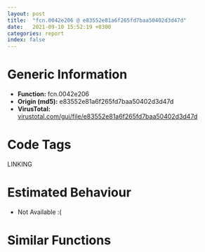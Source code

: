 ```yaml
---
layout: post
title:  "fcn.0042e206 @ e83552e81a6f265fd7baa50402d3d47d"
date:   2021-09-10 15:52:19 +0300
categories: report
index: false
---
```


# Generic Information
- **Function:** fcn.0042e206
- **Origin (md5):** e83552e81a6f265fd7baa50402d3d47d
- **VirusTotal:** [virustotal.com/gui/file/e83552e81a6f265fd7baa50402d3d47d][virustotal_ref]

# Code Tags
<span class="tag" id="LINKING">LINKING</span>


# Estimated Behaviour
<ul><li class="bhv-desc" id="na">Not Available :(</li></ul>

# Similar Functions
<script type="text/javascript" src="https://www.gstatic.com/charts/loader.js"></script>
<script type="text/javascript">

    google.charts.load('current', {'packages':['corechart']});
    google.charts.setOnLoadCallback(drawChart);

    function drawChart() {
    var data = new google.visualization.DataTable();
        data.addColumn('number', 'X');
        data.addColumn('number', 'Y');
        data.addColumn({type: 'string', role: 'tooltip', 'p': {'html': true}});
        data.addColumn({'type': 'string', 'role': 'style'});
        
        data.addRows([
    [52.18553161621094, 45.908565521240234, '<b><a href="/report/fcn.0042e206@e83552e81a6f265fd7baa50402d3d47d">fcn.0042e206</a><br>@e83552e81a6f265fd7baa50402d3d47d</b><br>', 'point { fill-color: #e0440e; }'],
[-12.996264457702637, -103.62528228759766, '<b><a href="/report/fcn.0042e206@146b14fc12cf789043a79d4f548a23bf">fcn.0042e206</a><br>@146b14fc12cf789043a79d4f548a23bf</b><br>', 'null'],
[-103.69596099853516, -2.150425672531128, '<b><a href="/report/fcn.0042e206@3d7f25d788af3e7f7707a736ac852465">fcn.0042e206</a><br>@3d7f25d788af3e7f7707a736ac852465</b><br>', 'null'],
[-46.20426940917969, 92.01622009277344, '<b><a href="/report/fcn.0042e206@3aa98225e51cbcae2d334c8b6b4ed9fd">fcn.0042e206</a><br>@3aa98225e51cbcae2d334c8b6b4ed9fd</b><br>', 'null'],
[53.74111557006836, 138.73114013671875, '<b><a href="/report/fcn.0042e206@44a756939733df3681808b122b91651f">fcn.0042e206</a><br>@44a756939733df3681808b122b91651f</b><br>', 'null'],
[-11.239083290100098, -10.782906532287598, '<b><a href="/report/fcn.0042e206@b8b9cf6862b0d68d10750002e5baaf97">fcn.0042e206</a><br>@b8b9cf6862b0d68d10750002e5baaf97</b><br>', 'null'],
[144.60025024414062, 37.07862091064453, '<b><a href="/report/fcn.0042e206@7307643b343733b7fbd7b4b4fb482515">fcn.0042e206</a><br>@7307643b343733b7fbd7b4b4fb482515</b><br>', 'null'],
[87.0069808959961, -57.01878356933594, '<b><a href="/report/fcn.0042e206@9571c7458fae91969aaed3955e433f49">fcn.0042e206</a><br>@9571c7458fae91969aaed3955e433f49</b><br>', 'null'],

        ]);

    var options = {
        title: 'Similarity Plot',
        legend: 'none',
        colors: ['#dedbd9', '#e6693e', '#ec8f6e', '#f3b49f', '#f6c7b6'],
        tooltip: {isHtml: true, trigger: 'both'},
        explorer: {
        actions: ["dragToZoom", "rightClickToReset"],
        },
        chartArea: {
        width: '80%',
        height: '80%'
        },
        width: '100%',
        height: '100%'
    };

    var chart = new google.visualization.ScatterChart(document.getElementById('chart_div'));

    chart.draw(data, options);
    }
    
</script>


<div id="chart_div" style="width: 100%px; height: 100%;"></div>

# Disassembled Code
{% highlight nasm %}

push 0xa4
mov eax, 0x4503c2
call fcn.0044b4a6
push dword[0x4766b4]
mov edi, ecx
push dword[0x476108]
mov dword[ebp-0xa4], edi
push 0
call fcn.0043a48f
add esp, 0xc
push 0x20
pop ecx
mov dword[ebp-0x8c], ecx
push 3
pop ebx
mov dword[ebp-0x88], ebx
mov eax, dword[ebp-0x88]
mov edx, dword[ebp-0x8c]
sub eax, edx
mov dword[ebp-0x88], eax
mov eax, dword[ebp-0x8c]
cdq
push 0x24
pop esi
idiv esi
mov edx, dword[ebp-0x88]
push 0xffffffffffffffce
sub eax, edx
add eax, dword[ebp-0x88]
mov edx, dword[ebp-0x88]
lea eax, [eax+edx+0x21]
mov dword[ebp-0x8c], eax
mov eax, dword[ebp-0x88]
pop edx
sub edx, eax
mov eax, dword[ebp-0x88]
sub edx, eax
add edx, dword[ebp-0x8c]
mov eax, 0x6ac0
add edx, dword[ebp-0x8c]
mov word[ebp-0x1c], ax
mov dword[ebp-0x8c], edx
mov dword[ebp-0x20], 0xf414c260
mov dword[ebp-0x1a], 0xd1b611cf
mov dword[ebp-0x16], 0xbb00aa00
mov word[ebp-0x12], 0x58bb
mov dword[ebp-0x8c], ecx
mov dword[ebp-0x88], ebx
mov eax, dword[ebp-0x88]
mov ecx, dword[ebp-0x8c]
sub eax, ecx
mov dword[ebp-0x88], eax
mov eax, dword[ebp-0x8c]
cdq
push esi
pop ecx
idiv ecx
mov ecx, dword[ebp-0x88]
push 0xffffffffffffffce
sub eax, ecx
add eax, dword[ebp-0x88]
mov ecx, dword[ebp-0x88]
lea eax, [eax+ecx+0x21]
mov dword[ebp-0x8c], eax
mov eax, dword[ebp-0x88]
pop ecx
sub ecx, eax
mov eax, dword[ebp-0x88]
sub ecx, eax
add ecx, dword[ebp-0x8c]
add ecx, dword[ebp-0x8c]
mov esi, dword[0x476990]
mov dword[ebp-0x8c], ecx
call fcn.0043ac95
lea ecx, [ebp-0x4c]
push ecx
push esi
call dword[eax+0x1f4]
test eax, eax
jns off.b356
push eax
push dword[0x4766b8]
push 1
call fcn.0043a48f
add esp, 0xc
jmp off.b528
lea eax, [edi+0x10]
push eax
lea eax, [ebp-0x4c]
push eax
call fcn.0043b33e
mov esi, eax
test esi, esi
jns off.b1708
and dword[ebp-0xb0], 0
lea eax, [ebp-0xb0]
push eax
lea eax, [ebp-0x4c]
push eax
call fcn.0043b179
mov eax, dword[ebp-0xb0]
test eax, eax
jne off.b417
mov eax, dword[0x4768c8]
push eax
lea eax, [ebp-0x68]
call fcn.00404f76
and dword[ebp-4], 0
lea eax, [ebp-0x68]
push 0xfde9
push eax
lea ecx, [ebp-0x84]
call fcn.00446348
pop ecx
pop ecx
mov byte[ebp-4], 1
cmp dword[eax+0x14], 0x10
jb off.b464
mov eax, dword[eax]
push esi
push eax
push dword[0x4766bc]
push 1
call fcn.0043a48f
add esp, 0x10
push 1
xor edi, edi
lea esi, [ebp-0x84]
call fcn.00404b0b
or dword[ebp-4], 0xffffffff
push 1
lea esi, [ebp-0x68]
call fcn.00404e4f
push dword[ebp-0xb0]
call fcn.0043b13c
mov edi, dword[ebp-0xa4]
lea eax, [edi+0x10]
push eax
lea eax, [ebp-0x20]
push eax
call fcn.0043b33e
mov dword[ebp-0x94], 0x61
mov dword[ebp-0x94], 0x2e
add dword[ebp-0x94], 0xffffffd1
test eax, eax
jns off.b1708
push eax
push dword[0x4766c0]
push 1
call fcn.0043a48f
add esp, 0xc
push dword[0x4766c4]
lea eax, [ebp-0x3c]
call fcn.00404569
mov dword[ebp-4], 2
push dword[0x476994]
call dword[sym.imp.KERNEL32.dll_LoadLibraryW]
mov dword[ebp-0x94], eax
test eax, eax
je off.b1419
mov eax, dword[0x4766c8]
push eax
mov esi, eax
call fcn.00412d20
pop ecx
mov ecx, esi
lea esi, [ebp-0x3c]
call fcn.00404500
push dword[0x4766c8]
push dword[ebp-0x94]
call dword[sym.imp.KERNEL32.dll_GetProcAddress]
test eax, eax
je off.b711
call eax
xor ecx, ecx
test eax, eax
sets cl
push eax
push dword[0x4766cc]
push ecx
call fcn.0043a48f
add esp, 0xc
mov eax, dword[str.gOOdFW_OBPPlAIF_W]
push eax
mov esi, eax
call fcn.00412d20
pop ecx
mov ecx, esi
lea esi, [ebp-0x3c]
call fcn.00404500
push dword[0x4766d0]
push dword[ebp-0x94]
call dword[sym.imp.KERNEL32.dll_GetProcAddress]
mov esi, eax
test esi, esi
je off.b1363
and dword[ebp-0xac], 0
lea eax, [ebp-0xac]
push eax
mov byte[ebp-4], bl
mov ebx, 0x4533d8
push ebx
lea eax, [ebp-0x4c]
push eax
call esi
mov dword[ebp-0x88], 0x29
mov dword[ebp-0x9c], 0x37
mov dword[ebp-0x8c], 0xc
mov dword[ebp-0x94], 0x31
mov ecx, dword[ebp-0x94]
mov edx, dword[ebp-0x9c]
imul ecx, edx
mov edx, dword[ebp-0x9c]
imul ecx, ecx, 0xffffffd3
imul edx, edx, 0x37
sub ecx, edx
mov edx, dword[ebp-0x88]
sub ecx, edx
add ecx, dword[ebp-0x94]
mov edx, dword[ebp-0x8c]
lea ecx, [ecx+edx+1]
mov dword[ebp-0x94], ecx
mov ecx, dword[ebp-0x8c]
mov edx, dword[ebp-0x88]
imul ecx, edx
mov edx, dword[ebp-0x8c]
sub ecx, edx
add ecx, dword[ebp-0x9c]
add ecx, dword[ebp-0x9c]
add ecx, dword[ebp-0x88]
mov dword[ebp-0x8c], ecx
mov ecx, dword[ebp-0x9c]
mov ecx, dword[ebp-0x88]
mov ecx, dword[ebp-0x8c]
mov edx, dword[ebp-0x88]
cmp edx, ecx
jl off.b981
mov ecx, dword[ebp-0x8c]
imul ecx, ecx, 0x5e
mov dword[ebp-0x88], ecx
test eax, eax
jns off.b1009
lea eax, [ebp-0xac]
push eax
push ebx
lea eax, [ebp-0x20]
push eax
call esi
mov ebx, eax
test ebx, ebx
js off.b1334
mov eax, dword[0x4766d4]
push eax
mov esi, eax
call fcn.00412d20
pop ecx
mov ecx, esi
lea esi, [ebp-0x3c]
call fcn.00404500
mov eax, dword[ebp-0xac]
mov ecx, dword[eax]
add edi, 0x10
push edi
push 0x4533f8
push 0
push eax
call dword[ecx+0xc]
mov ebx, eax
push 0x4f
pop eax
mov dword[ebp-0x88], eax
mov ecx, dword[ebp-0x88]
push 0xffffffffffffffe4
pop edx
sub edx, ecx
add edx, dword[ebp-0x88]
push 0x2e
add edx, dword[ebp-0x88]
pop esi
mov dword[ebp-0x88], edx
mov ecx, dword[ebp-0x88]
mov edx, dword[ebp-0x88]
imul ecx, edx
add ecx, eax
mov dword[ebp-0x88], ecx
mov eax, dword[ebp-0x88]
mov ecx, dword[ebp-0x88]
imul eax, ecx
mov ecx, dword[ebp-0x88]
sub eax, ecx
mov ecx, dword[ebp-0x88]
sub eax, ecx
mov ecx, dword[ebp-0x88]
sub eax, ecx
mov ecx, dword[ebp-0x88]
lea eax, [eax+ecx+9]
mov dword[ebp-0x88], eax
mov eax, dword[ebp-0x88]
mov ecx, dword[ebp-0x88]
imul eax, ecx
mov ecx, dword[ebp-0x88]
sub eax, ecx
mov ecx, dword[ebp-0x88]
sub eax, ecx
mov ecx, dword[ebp-0x88]
lea eax, [eax+ecx-0x2e]
add eax, dword[ebp-0x88]
add eax, dword[ebp-0x88]
mov dword[ebp-0x88], eax
mov ecx, dword[ebp-0x88]
mov eax, dword[ebp-0x88]
imul ecx, eax
mov eax, dword[ebp-0x88]
imul ecx, ecx, 0x37
cdq
idiv esi
add ecx, eax
mov eax, dword[ebp-0x88]
imul eax, eax, 0x17
sub ecx, eax
mov eax, dword[ebp-0x88]
mov edx, dword[ebp-0x88]
imul eax, edx
add ecx, eax
mov dword[ebp-0x88], ecx
mov eax, dword[ebp-0x88]
mov ecx, dword[ebp-0x88]
sub eax, ecx
mov dword[ebp-0x88], eax
mov eax, dword[ebp-0x88]
imul eax, eax, 0x5e
mov dword[ebp-0x88], eax
mov byte[ebp-4], 2
mov eax, dword[ebp-0xac]
test eax, eax
je off.b1641
mov ecx, dword[eax]
push eax
call dword[ecx+8]
jmp off.b1641
call fcn.0043ac95
call dword[eax+0x48]
mov dword[ebp-0x94], 0x61
mov dword[ebp-0x94], 0x2e
add dword[ebp-0x94], 0xffffffd1
test eax, eax
jle off.b1412
and eax, 0xffff
or eax, 0x80070000
mov ebx, eax
jmp off.b1641
call fcn.0043ac95
call dword[eax+0x48]
test eax, eax
jle off.b1441
and eax, 0xffff
or eax, 0x80070000
fld qword[0x46f970]
mov ebx, eax
fstp qword[ebp-0x98]
fld qword[ebp-0x98]
fld qword[0x46f968]
fadd st(1), st(0)
fld qword[ebp-0x98]
fmul qword[ebp-0x98]
fmul qword[ebp-0x98]
fdivrp st(1)
fsubp st(1)
fstp qword[ebp-0x98]
fld qword[ebp-0x98]
fld qword[ebp-0x98]
fmul qword[ebp-0x98]
fmul qword[ebp-0x98]
fsubp st(1)
fadd qword[ebp-0x98]
fadd qword[0x46f960]
fld qword[ebp-0x98]
fdiv qword[0x46f910]
fsubp st(1)
fadd qword[ebp-0x98]
fadd qword[ebp-0x98]
fsub qword[0x46f958]
fstp qword[ebp-0x98]
fld qword[ebp-0x98]
fadd qword[ebp-0x98]
fstp qword[ebp-0x98]
fld qword[ebp-0x98]
fsub qword[0x46f950]
fstp qword[ebp-0x98]
fld qword[ebp-0x98]
fsub qword[0x46f920]
fld qword[ebp-0x98]
fmul qword[ebp-0x98]
fsubp st(1)
fstp qword[ebp-0x98]
test ebx, ebx
jns off.b1675
cmp dword[ebp-0x28], 0x10
mov eax, dword[ebp-0x3c]
jae off.b1657
lea eax, [ebp-0x3c]
push eax
push ebx
push dword[0x4766d8]
push 1
call fcn.0043a48f
add esp, 0x10
or dword[ebp-4], 0xffffffff
push 1
xor edi, edi
lea esi, [ebp-0x3c]
call fcn.00404b0b
test ebx, ebx
jns off.b1702
xor eax, eax
jmp off.b2491
mov edi, dword[ebp-0xa4]
lea ebx, [edi+0x14]
push ebx
lea esi, [edi+0x10]
mov eax, dword[esi]
mov ecx, dword[eax]
push 0x453408
push eax
call dword[ecx]
fld qword[0x46f920]
fstp qword[ebp-0x98]
fld qword[0x46f918]
fstp qword[ebp-0xa8]
fld qword[ebp-0xa8]
fsub qword[ebp-0xa8]
fld qword[ebp-0xa8]
fmul qword[0x46f910]
fsubp st(1)
fld qword[ebp-0xa8]
fmul qword[0x46f908]
fmul qword[ebp-0xa8]
fsubp st(1)
fld qword[ebp-0xa8]
fmul qword[ebp-0x98]
fsubp st(1)
fadd qword[0x46f900]
fstp qword[ebp-0x98]
test eax, eax
jns off.b2129
push eax
push dword[0x4766dc]
push 1
call fcn.0043a48f
add esp, 0xc
push 0x4f
pop eax
mov dword[ebp-0x88], eax
mov ecx, dword[ebp-0x88]
push 0xffffffffffffffe4
pop edx
sub edx, ecx
add edx, dword[ebp-0x88]
push 0x2e
add edx, dword[ebp-0x88]
pop esi
mov dword[ebp-0x88], edx
mov ecx, dword[ebp-0x88]
mov edx, dword[ebp-0x88]
imul ecx, edx
add ecx, eax
mov dword[ebp-0x88], ecx
mov eax, dword[ebp-0x88]
mov ecx, dword[ebp-0x88]
imul eax, ecx
mov ecx, dword[ebp-0x88]
sub eax, ecx
mov ecx, dword[ebp-0x88]
sub eax, ecx
mov ecx, dword[ebp-0x88]
sub eax, ecx
mov ecx, dword[ebp-0x88]
lea eax, [eax+ecx+9]
mov dword[ebp-0x88], eax
mov eax, dword[ebp-0x88]
mov ecx, dword[ebp-0x88]
imul eax, ecx
mov ecx, dword[ebp-0x88]
sub eax, ecx
mov ecx, dword[ebp-0x88]
sub eax, ecx
mov ecx, dword[ebp-0x88]
lea eax, [eax+ecx-0x2e]
add eax, dword[ebp-0x88]
add eax, dword[ebp-0x88]
mov dword[ebp-0x88], eax
mov ecx, dword[ebp-0x88]
mov eax, dword[ebp-0x88]
imul ecx, eax
mov eax, dword[ebp-0x88]
imul ecx, ecx, 0x37
cdq
idiv esi
add ecx, eax
mov eax, dword[ebp-0x88]
imul eax, eax, 0x17
sub ecx, eax
mov eax, dword[ebp-0x88]
mov edx, dword[ebp-0x88]
imul eax, edx
add ecx, eax
mov dword[ebp-0x88], ecx
mov eax, dword[ebp-0x88]
mov ecx, dword[ebp-0x88]
sub eax, ecx
mov dword[ebp-0x88], eax
mov eax, dword[ebp-0x88]
imul eax, eax, 0x5e
mov dword[ebp-0x88], eax
jmp off.b1695
mov eax, dword[esi]
mov ecx, dword[eax]
push edi
push eax
call dword[ecx+0xc]
mov dword[ebp-0x94], 0x2d
mov dword[ebp-0xa4], 0x17
mov dword[ebp-0xa4], 0
mov ecx, dword[ebp-0x94]
mov edx, dword[ebp-0xa4]
imul ecx, ecx, 0x60
sub ecx, edx
add ecx, dword[ebp-0xa4]
mov dword[ebp-0x94], ecx
test eax, eax
jns off.b2223
push eax
push dword[0x4766e0]
push 1
call fcn.0043a48f
add esp, 0xc
jmp off.b1695
mov ebx, dword[ebx]
mov eax, dword[ebx]
push ebx
call dword[eax+0xc]
test eax, eax
jns off.b2244
push eax
push dword[0x4766e4]
jmp off.b2208
cmp dword[edi+0xc], 0
je off.b2262
mov edi, dword[edi+0xc]
mov eax, dword[esi]
mov edx, dword[edi]
push eax
mov ecx, edi
call dword[edx]
mov dword[ebp-0xa4], 0x61
mov dword[ebp-0xa4], 0x2e
add dword[ebp-0xa4], 0xffffffd1
mov esi, dword[esi]
mov eax, dword[esi]
push 2
push esi
call dword[eax+0x14]
mov dword[ebp-0x88], 0x29
mov dword[ebp-0x9c], 0x37
mov dword[ebp-0x8c], 0xc
mov dword[ebp-0x94], 0x31
mov eax, dword[ebp-0x94]
mov ecx, dword[ebp-0x9c]
imul eax, ecx
mov ecx, dword[ebp-0x9c]
imul eax, eax, 0xffffffd3
imul ecx, ecx, 0x37
sub eax, ecx
mov ecx, dword[ebp-0x88]
sub eax, ecx
add eax, dword[ebp-0x94]
mov ecx, dword[ebp-0x8c]
lea eax, [eax+ecx+1]
mov dword[ebp-0x94], eax
mov eax, dword[ebp-0x8c]
mov ecx, dword[ebp-0x88]
imul eax, ecx
mov ecx, dword[ebp-0x8c]
sub eax, ecx
add eax, dword[ebp-0x9c]
add eax, dword[ebp-0x9c]
add eax, dword[ebp-0x88]
mov dword[ebp-0x8c], eax
mov eax, dword[ebp-0x9c]
mov eax, dword[ebp-0x88]
mov eax, dword[ebp-0x8c]
mov ecx, dword[ebp-0x88]
cmp ecx, eax
jl off.b2488
mov eax, dword[ebp-0x8c]
imul eax, eax, 0x5e
mov dword[ebp-0x88], eax
xor eax, eax
inc eax
call fcn.0044b529
ret

{% endhighlight %}

[virustotal_ref]: https://www.virustotal.com/gui/file/e83552e81a6f265fd7baa50402d3d47d